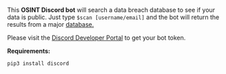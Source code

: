 This **OSINT Discord bot** will search a data breach database to see if your data is public. Just type `$scan [username/email]` and the bot will return the results from a major [database.](https://www.proxynova.com/tools/comb/)

Please visit the [Discord Developer Portal](https://discord.com/developers/) to get your bot token.

**Requirements:**

`pip3 install discord`
